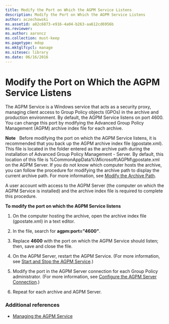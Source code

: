 ```yaml
---
title: Modify the Port on Which the AGPM Service Listens
description: Modify the Port on Which the AGPM Service Listens
author: aczechowski
ms.assetid: a82c6873-e916-4a04-b263-aa612cd6956b
ms.reviewer:
ms.author: aaroncz
ms.collection: must-keep
ms.pagetype: mdop
ms.mktglfcycl: manage
ms.sitesec: library
ms.date: 06/16/2016
---
```



# Modify the Port on Which the AGPM Service Listens


The AGPM Service is a Windows service that acts as a security proxy, managing client access to Group Policy objects (GPOs) in the archive and production environment. By default, the AGPM Service listens on port 4600. You can change this port by modifying the Advanced Group Policy Management (AGPM) archive index file for each archive.

**Note**  
Before modifying the port on which the AGPM Service listens, it is recommended that you back up the AGPM archive index file (gpostate.xml). This file is located in the folder entered as the archive path during the installation of Advanced Group Policy Management - Server. By default, this location of this file is %CommonAppData%\\Microsoft\\AGPM\\gpostate.xml on the AGPM Server. If you do not know which computer hosts the archive, you can follow the procedure for modifying the archive path to display the current archive path. For more information, see [Modify the Archive Path](modify-the-archive-path.md).



A user account with access to the AGPM Server (the computer on which the AGPM Service is installed) and the archive index file is required to complete this procedure.

**To modify the port on which the AGPM Service listens**

1.  On the computer hosting the archive, open the archive index file (gpostate.xml) in a text editor.

2.  In the file, search for **agpm:port="4600"**.

3.  Replace **4600** with the port on which the AGPM Service should listen; then, save and close the file.

4.  On the AGPM Server, restart the AGPM Service. (For more information, see [Start and Stop the AGPM Service](start-and-stop-the-agpm-service.md).)

5.  Modify the port in the AGPM Server connection for each Group Policy administrator. (For more information, see [Configure the AGPM Server Connection](configure-the-agpm-server-connection.md).)

6.  Repeat for each archive and AGPM Server.

### Additional references

-   [Managing the AGPM Service](managing-the-agpm-service.md)









